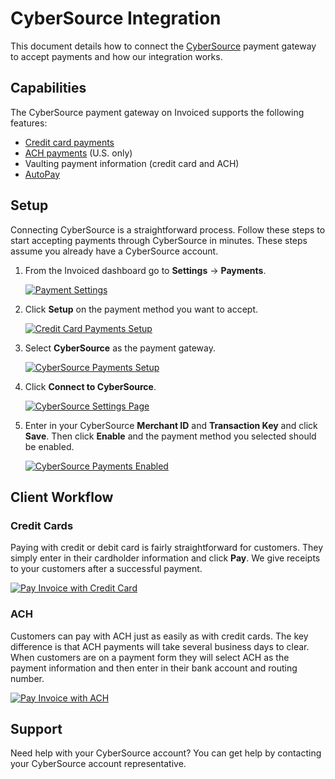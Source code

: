 # CyberSource Integration

This document details how to connect the [CyberSource](https://cybersource.com) payment gateway to accept payments and how our integration works.

## Capabilities

The CyberSource payment gateway on Invoiced supports the following features:

- [Credit card payments](/resources/docs/payments/card)
- [ACH payments](/resources/docs/payments/ach) (U.S. only)
- Vaulting payment information (credit card and ACH)
- [AutoPay](/resources/docs/payments/autopay)

## Setup

Connecting CyberSource is a straightforward process. Follow these steps to start accepting payments through CyberSource in minutes. These steps assume you already have a CyberSource account.

1. From the Invoiced dashboard go to **Settings** &rarr; **Payments**.

   [![Payment Settings](/docs/img/payment-settings.png)](/docs/img/payment-settings.png)

2. Click **Setup** on the payment method you want to accept.

   [![Credit Card Payments Setup](/docs/img/credit-card-payment-setup.png)](/docs/img/credit-card-payment-setup.png)

3. Select **CyberSource** as the payment gateway.

   [![CyberSource Payments Setup](/docs/img/cybersource-setup.png)](/docs/img/cybersource-setup.png)

4. Click **Connect to CyberSource**.

   [![CyberSource Settings Page](/docs/img/cybersource-connect.png)](/docs/img/cybersource-connect.png)

5. Enter in your CyberSource **Merchant ID** and **Transaction Key** and click **Save**. Then click **Enable** and the payment method you selected should be enabled.

   [![CyberSource Payments Enabled](/docs/img/cybersource-enabled.png)](/docs/img/cybersource-enabled.png)

## Client Workflow

### Credit Cards

Paying with credit or debit card is fairly straightforward for customers. They simply enter in their cardholder information and click **Pay**. We give receipts to your customers after a successful payment.

[![Pay Invoice with Credit Card](/docs/img/pay-invoice-credit-card.png)](/docs/img/pay-invoice-credit-card.png)

### ACH

Customers can pay with ACH just as easily as with credit cards. The key difference is that ACH payments will take several business days to clear. When customers are on a payment form they will select ACH as the payment information and then enter in their bank account and routing number.

[![Pay Invoice with ACH](/docs/img/pay-invoice-ach.png)](/docs/img/pay-invoice-ach.png)

## Support

Need help with your CyberSource account? You can get help by contacting your CyberSource account representative.